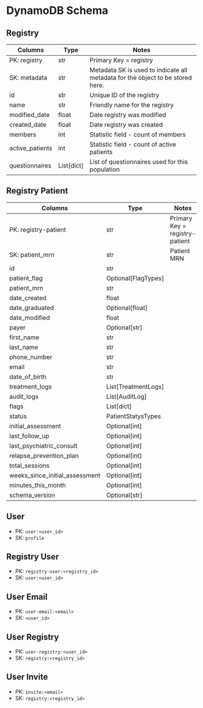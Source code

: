 


# DynamoDB Schema



## Registry

| Columns 	        | Type       | Notes                                                                          |
|------------------|------------|--------------------------------------------------------------------------------|
| PK: registry   	 | str        | Primary Key = registry                                                         |
| SK: metadata   	 | str        | Metadata SK is used to indicate all metadata for the object to be stored here. |
| id  	            | str        | Unique ID of the registry                                                      |
| name             | str        | Friendly name for the registry                                                 |
| modified_date    | float      | Date registry was modified                                                     |
| created_date     | float      | Date registry was created                                                      |
| members          | int        | Statistic field - count of members                                             |
| active_patients  | int        | Statistic field - count of active patients                                     |
| questionnaires   | List[dict] | List of questionnaires used for this population                                |



## Registry Patient


| Columns 	                      | Type                | Notes                          |
|--------------------------------|---------------------|--------------------------------|
| PK: registry-patient   	       | str                 | Primary Key = registry-patient |
| SK: patient_mrn   	            | str                 | Patient MRN                    |
| id                             | str                 |                     |
| patient_flag                   | Optional[FlagTypes] |                     |
| patient_mrn                    | str                 |                     |
| date_created                   | float               |                     |
| date_graduated                 | Optional[float]     |                     |
| date_modified                  | float               |                     |
| payer                          | Optional[str]       |                     |
| first_name                     | str                 |                     |
| last_name                      | str                 |                     |
| phone_number                   | str                 |                     |
| email                          | str                 |                     |
| date_of_birth                  | str                 |                     |
| treatment_logs                 | List[TreatmentLogs] |                     |
| audit_logs                     | List[AuditLog]      |                     |
| flags                          | List[dict]          |                     |
| status                         | PatientStatysTypes  |                     |
| initial_assessment             | Optional[int]       |                     |
| last_follow_up                 | Optional[int]       |                     |
| last_psychiatric_consult       | Optional[int]       |                     |
| relapse_prevention_plan        | Optional[int]       |                     |
| total_sessions                 | Optional[int]       |                     |
| weeks_since_initial_assessment | Optional[int]       |                     |
| minutes_this_month             | Optional[int]       |                     |
| schema_version                 | Optional[str]       |                     |




## User
* PK: `user:<user_id>`
* SK: `profile`

## Registry User
* PK: `registry-user:<registry_id>`
* SK: `user:<user_id>`

## User Email
* PK: `user-email:<email>`
* SK: `<user_id>`

## User Registry
* PK: `user-registry:<user_id>`
* SK: `registry:<registry_id>`

## User Invite
* PK: `invite:<email>`
* SK: `registry:<registry_id>`

